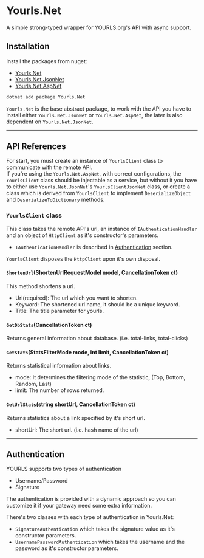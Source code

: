 # Yourls.Net
A simple strong-typed wrapper for YOURLS.org's API with async support.

## Installation
Install the packages from nuget:
* [Yourls.Net](https://www.nuget.org/packages/Yourls.Net/)
* [Yourls.Net.JsonNet](https://www.nuget.org/packages/Yourls.Net.JsonNet/)
* [Yourls.Net.AspNet](https://www.nuget.org/packages/Yourls.Net.AspNet/)

```bash
dotnet add package Yourls.Net
```

`Yourls.Net` is the base abstract package, to work with the API you have to install either `Yourls.Net.JsonNet` or 
`Yourls.Net.AspNet`, the later is also dependent on `Yourls.Net.JsonNet`.

---
## API References

For start, you must create an instance of `YourlsClient` class to communicate with the remote API.  
If you're using the `Yourls.Net.AspNet`, with correct configurations, the `YourlsClient` class should be injectable as a service, but without it you have to either use `Yourls.Net.JsonNet`'s `YourlsClientJsonNet` class, or create a class which is derived from `YourlsClient` to implement `DeserializeObject` and `DeserializeToDictionary` methods.

### `YourlsClient` class
This class takes the remote API's url, an instance of `IAuthenticationHandler` and an object of `HttpClient` as it's constructor's parameters.

* `IAuthenticationHandler` is described in [Authentication](#Authentication) section.

`YourlsClient` disposes the `HttpClient` upon it's own disposal.

#### `ShortenUrl`(ShortenUrlRequestModel model, CancellationToken ct)
This method shortens a url.

* Url(required): The url which you want to shorten.
* Keyword: The shortened url name, it should be a unique keyword.
* Title: The title parameter for yourls.

#### `GetDbStats`(CancellationToken ct)
Returns general information about database. (i.e. total-links, total-clicks)

#### `GetStats`(StatsFilterMode mode, int limit, CancellationToken ct)
Returns statistical information about links.

* mode: It determines the filtering mode of the statistic, (Top, Bottom, Random, Last)
* limit: The number of rows returned.

#### `GetUrlStats`(string shortUrl, CancellationToken ct)
Returns statistics about a link specified by it's short url.

* shortUrl: The short url. (i.e. hash name of the url)


---
## Authentication
YOURLS supports two types of authentication
* Username/Password
* Signature

The authentication is provided with a dynamic approach so you can customize it if your gateway need some extra information.

There's two classes with each type of authentication in Yourls.Net:
* `SignatureAuthentication` which takes the signature value as it's constructor parameters.
* `UsernamePasswordAuthentication` which takes the username and the password as it's constructor parameters.